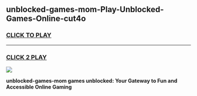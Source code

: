 
## unblocked-games-mom-Play-Unblocked-Games-Online-cut4o
<h3>
<a href="https://premium76.site?title=unblocked-games-mom&ref=25A">CLICK TO PLAY</a></h3>
<hr>

<h3>
<a href="https://premium76.site?title=unblocked-games-mom&ref=25A">CLICK 2 PLAY</a>
  
</h3>

<a href="https://premium76.site?title=unblocked-games-mom&ref=25A"><img src="https://clearcache.store/games.png"></a>


**unblocked-games-mom games unblocked: Your Gateway to Fun and Accessible Online Gaming**

